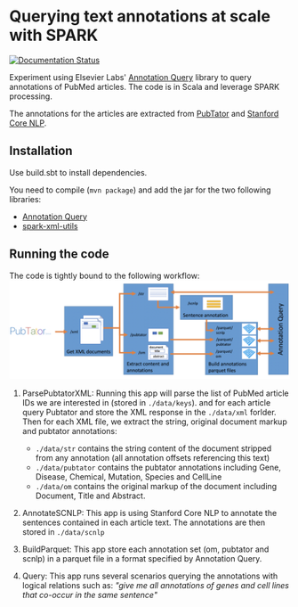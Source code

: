 # Querying text annotations at scale with SPARK

[![Documentation Status](https://img.shields.io/badge/Blog-link_to_the_post-brightgreen.svg)]( http://pyvandenbussche.info/2019/querying-text-annotations-at-scale-with-spark/)

Experiment using Elsevier Labs' [Annotation Query](https://github.com/elsevierlabs-os/AnnotationQuery) library to query 
annotations of PubMed articles. The code is in Scala and leverage SPARK processing.
 
The annotations for the articles are extracted from [PubTator](https://www.ncbi.nlm.nih.gov/research/pubtator/index.html) 
and [Stanford Core NLP](https://stanfordnlp.github.io/CoreNLP/). 

## Installation

Use build.sbt to install dependencies.

You need to compile (`mvn package`) and add the jar for the two following libraries:
- [Annotation Query](https://github.com/elsevierlabs-os/AnnotationQuery)
- [spark-xml-utils](https://github.com/elsevierlabs-os/spark-xml-utils)

## Running the code
The code is tightly bound to the following workflow: 
![Alt text](Overview.png?raw=true "Workflow overview")

1. ParsePubtatorXML: Running this app will parse the list of PubMed article IDs we are interested in 
(stored in `./data/keys`). and for each article query Pubtator and store the XML response in the `./data/xml` forlder.
Then for each XML file, we extract the string, original document markup and pubtator annotations:
    - `./data/str` contains the string content of the document stripped from any annotation (all annotation offsets referencing this text)
    - `./data/pubtator` contains the pubtator annotations including Gene, Disease, Chemical, Mutation, Species and CellLine
    - `./data/om` contains the original markup of the document including Document, Title and Abstract.
    
2. AnnotateSCNLP: This app is using Stanford Core NLP to annotate the sentences contained in each article text. 
The annotations are then stored in `./data/scnlp`

3. BuildParquet: This app store each annotation set (om, pubtator and scnlp) in a parquet file in a format specified by 
Annotation Query. 

4. Query: This app runs several scenarios querying the annotations with logical relations such as: 
*"give me all annotations of genes and cell lines that co-occur in the same sentence"*
